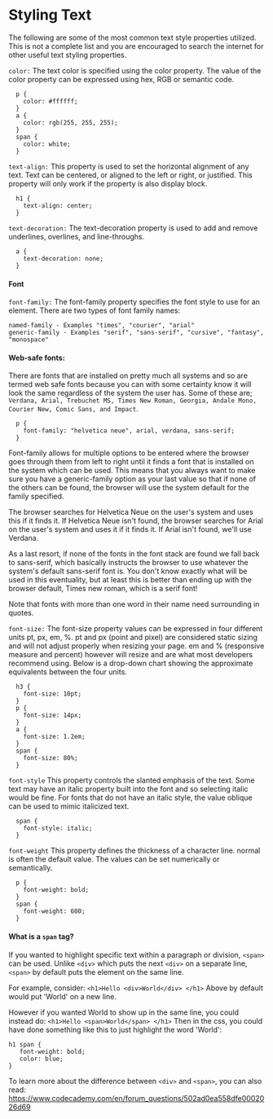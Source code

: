 # Styling Text
The following are some of the most common text style properties utilized. This is not a complete list and you are encouraged to search the internet for other useful text styling properties.

```color:```
The text color is specified using the color property. The value of the color property can be expressed using hex, RGB or semantic code.
```
  p {
    color: #ffffff;
  }
  a {
    color: rgb(255, 255, 255);
  }
  span {
    color: white;
  }
```
```text-align:```
This property is used to set the horizontal alignment of any text. Text can be centered, or aligned to the left or right, or justified. This property will only work if the property is also display block.
```
  h1 {
    text-align: center;
  }
```
```text-decoration:```
The text-decoration property is used to add and remove underlines, overlines, and line-throughs.
```
  a {
    text-decoration: none;
  }
```
#### Font
```font-family:```
The font-family property specifies the font style to use for an element. There are two types of font family names:
```
named-family - Examples "times", "courier", "arial"
generic-family - Examples "serif", "sans-serif", "cursive", "fantasy", "monospace"
```
#### Web-safe fonts:

There are fonts that are installed on pretty much all systems and so are termed web safe fonts because you can with some certainty know it will look the same regardless of the system the user has. Some of these are; ```Verdana, Arial, Trebuchet MS, Times New Roman, Georgia, Andale Mono, Courier New, Comic Sans, and Impact```.
```
  p {
    font-family: "helvetica neue", arial, verdana, sans-serif;
  }
```
Font-family allows for multiple options to be entered where the browser goes through them from left to right until it finds a font that is installed on the system which can be used. This means that you always want to make sure you have a generic-family option as your last value so that if none of the others can be found, the browser will use the system default for the family specified.

The browser searches for Helvetica Neue on the user's system and uses this if it finds it. If Helvetica Neue isn't found, the browser searches for Arial on the user's system and uses it if it finds it. If Arial isn't found, we'll use Verdana.

As a last resort, if none of the fonts in the font stack are found we fall back to sans-serif, which basically instructs the browser to use whatever the system's default sans-serif font is. You don't know exactly what will be used in this eventuality, but at least this is better than ending up with the browser default, Times new roman, which is a serif font!

Note that fonts with more than one word in their name need surrounding in quotes.

```font-size:```
The font-size property values can be expressed in four different units pt, px, em, %. pt and px (point and pixel) are considered static sizing and will not adjust properly when resizing your page. em and % (responsive measure and percent) however will resize and are what most developers recommend using. Below is a drop-down chart showing the approximate equivalents between the four units.

```
  h3 {
    font-size: 10pt;
  }
  p {
    font-size: 14px;
  }
  a {
    font-size: 1.2em;
  }
  span {
    font-size: 80%;
  }
```
```font-style```
This property controls the slanted emphasis of the text. Some text may have an italic property built into the font and so selecting italic would be fine. For fonts that do not have an italic style, the value oblique can be used to mimic italicized text.
```
  span {
    font-style: italic;
  }
```
```font-weight```
This property defines the thickness of a character line. normal is often the default value. The values can be set numerically or semantically.

```
  p {
    font-weight: bold;
  }
  span {
    font-weight: 600;
  }
```
#### What is a ```span``` tag?
If you wanted to highlight specific text within a paragraph or division, ```<span>``` can be used.  Unlike ```<div>``` which puts the next ```<div>``` on a separate line, ```<span>``` by default puts the element on the same line.  

For example, consider:
```<h1>Hello <div>World</div> </h1>```
Above by default would put 'World' on a new line.  

However if you wanted World to show up in the same line, you could instead do:
```<h1>Hello <span>World</span> </h1>```
Then in the css, you could have done something like this to just highlight the word 'World':
```
h1 span {
   font-weight: bold;
   color: blue;
}
```
To learn more about the difference between ```<div>``` and ```<span>```, you can also read: https://www.codecademy.com/en/forum_questions/502ad0ea558dfe0002026d69

